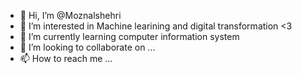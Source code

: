 - 👋 Hi, I’m @Moznalshehri
- 👀 I’m interested in Machine learining and digital transformation <3
- 🌱 I’m currently learning computer information system
- 💞️ I’m looking to collaborate on ...
- 📫 How to reach me ...

<!---
Moznalshehri/Moznalshehri is a ✨ special ✨ repository because its `README.md` (this file) appears on your GitHub profile.
You can click the Preview link to take a look at your changes.
--->
